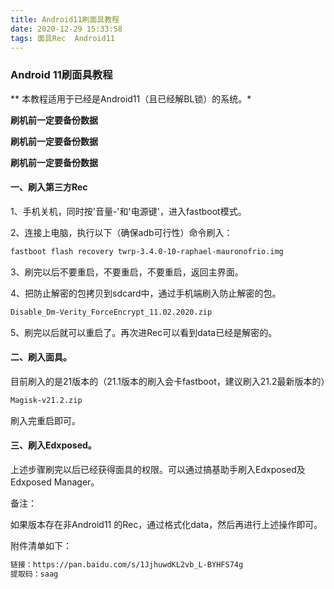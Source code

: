 ```yaml
---
title: Android11刷面具教程
date: 2020-12-29 15:33:58
tags: 面具Rec  Android11
---
```


### Android 11刷面具教程

** 本教程适用于已经是Android11（且已经解BL锁）的系统。*

**刷机前一定要备份数据**

**刷机前一定要备份数据**

**刷机前一定要备份数据**

#### 一、刷入第三方Rec

1、手机关机，同时按'音量-'和'电源键'，进入fastboot模式。

2、连接上电脑，执行以下（确保adb可行性）命令刷入：

```sh
fastboot flash recovery twrp-3.4.0-10-raphael-mauronofrio.img
```

3、刷完以后不要重启，不要重启，不要重启，返回主界面。

4、把防止解密的包拷贝到sdcard中，通过手机端刷入防止解密的包。

```sh
Disable_Dm-Verity_ForceEncrypt_11.02.2020.zip
```

5、刷完以后就可以重启了。再次进Rec可以看到data已经是解密的。

#### 二、刷入面具。

目前刷入的是21版本的（21.1版本的刷入会卡fastboot，建议刷入21.2最新版本的）

```sh
Magisk-v21.2.zip
```

刷入完重启即可。

#### 三、刷入Edxposed。

上述步骤刷完以后已经获得面具的权限。可以通过搞基助手刷入Edxposed及Edxposed Manager。



备注：

如果版本存在非Android11 的Rec，通过格式化data，然后再进行上述操作即可。

附件清单如下：

```sh
链接：https://pan.baidu.com/s/1JjhuwdKL2vb_L-BYHFS74g 
提取码：saag 
```









